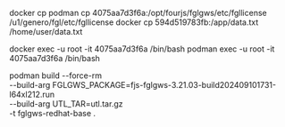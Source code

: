 docker cp 
podman cp 4075aa7d3f6a:/opt/fourjs/fglgws/etc/fgllicense /u1/genero/fgl/etc/fgllicense
docker cp 594d519783fb:/app/data.txt /home/user/data.txt


docker exec -u root -it 4075aa7d3f6a /bin/bash 
podman exec -u root -it 4075aa7d3f6a /bin/bash 

podman  build --force-rm \
     --build-arg FGLGWS_PACKAGE=fjs-fglgws-3.21.03-build202409101731-l64xl212.run \
     --build-arg UTL_TAR=utl.tar.gz \
     -t fglgws-redhat-base .